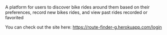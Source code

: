 A platform for users to discover bike rides around them based on their preferences, record new bikes rides, and view past rides recorded or favorited

You can check out the site here: https://route-finder-g.herokuapp.com/login
